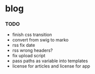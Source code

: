 # blog

### TODO
- finish css transition
- convert from swig to marko
- rss fix date
- rss wrong headers?
- fix upload script
- pass paths as variable into templates
- license for articles and license for app
